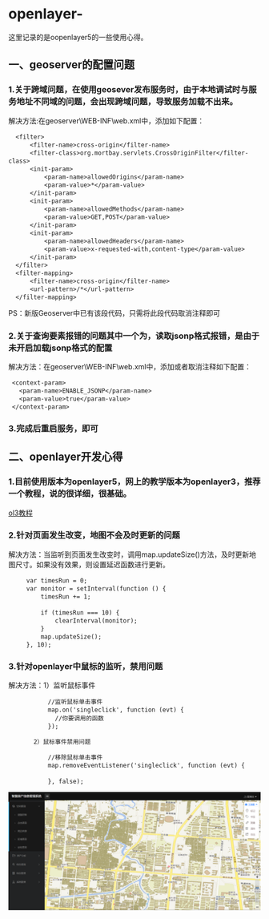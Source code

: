 # openlayer-
这里记录的是oopenlayer5的一些使用心得。
## 一、geoserver的配置问题
### 1.关于跨域问题，在使用geosever发布服务时，由于本地调试时与服务地址不同域的问题，会出现跨域问题，导致服务加载不出来。
  解决方法:在geoserver\WEB-INF\web.xml中，添加如下配置：
  ```
    <filter>
        <filter-name>cross-origin</filter-name>
        <filter-class>org.mortbay.servlets.CrossOriginFilter</filter-class>
        <init-param>
            <param-name>allowedOrigins</param-name>
            <param-value>*</param-value>
        </init-param>
        <init-param>
            <param-name>allowedMethods</param-name>
            <param-value>GET,POST</param-value>
        </init-param>
        <init-param>
            <param-name>allowedHeaders</param-name>
            <param-value>x-requested-with,content-type</param-value>
        </init-param>
    </filter>
    <filter-mapping>
        <filter-name>cross-origin</filter-name>
        <url-pattern>/*</url-pattern>
    </filter-mapping>
   ```
  PS：新版Geoserver中已有该段代码，只需将此段代码取消注释即可
  
### 2.关于查询要素报错的问题其中一个为，读取jsonp格式报错，是由于未开启加载jsonp格式的配置
   解决方法：在geoserver\WEB-INF\web.xml中，添加或者取消注释如下配置：
  ```
   <context-param>
     <param-name>ENABLE_JSONP</param-name>
     <param-value>true</param-value>
   </context-param>
  ```
### 3.完成后重启服务，即可
## 二、openlayer开发心得
### 1.目前使用版本为openlayer5，网上的教学版本为openlayer3，推荐一个教程，说的很详细，很基础。
  [ol3教程](https://weilin.me/ol3-primer)
### 2.针对页面发生改变，地图不会及时更新的问题
   解决方法：当监听到页面发生改变时，调用map.updateSize()方法，及时更新地图尺寸。如果没有效果，则设置延迟函数进行更新。
   ```
        var timesRun = 0;
        var monitor = setInterval(function () {
            timesRun += 1;

            if (timesRun === 10) {
                clearInterval(monitor);
            }
            map.updateSize();
        }, 10);
   ```
### 3.针对openlayer中鼠标的监听，禁用问题
   解决方法：1）监听鼠标事件
   ```
              //监听鼠标单击事件
              map.on('singleclick', function (evt) {
                //你要调用的函数
              });
   ```
           2）鼠标事件禁用问题
   ```
              //移除鼠标单击事件
              map.removeEventListener('singleclick', function (evt) {
              
              }, false);
   ```
 ![主界面.png](https://github.com/mainblade/openlayer-/blob/master/image/%E4%B8%BB%E7%95%8C%E9%9D%A2.png)
 
